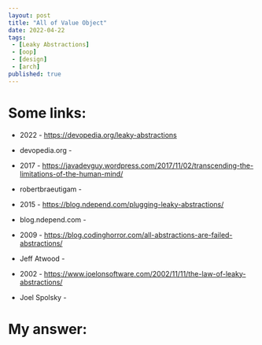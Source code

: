```yaml
---
layout: post
title: "All of Value Object"
date: 2022-04-22
tags:
 - [Leaky Abstractions]
 - [oop]
 - [design]
 - [arch]
published: true
---
```


# Some links:

- 2022 - https://devopedia.org/leaky-abstractions
- devopedia.org - 

- 2017 - https://javadevguy.wordpress.com/2017/11/02/transcending-the-limitations-of-the-human-mind/
- robertbraeutigam - 

- 2015 - https://blog.ndepend.com/plugging-leaky-abstractions/
- blog.ndepend.com - 

- 2009 - https://blog.codinghorror.com/all-abstractions-are-failed-abstractions/
- Jeff Atwood - 

- 2002 - https://www.joelonsoftware.com/2002/11/11/the-law-of-leaky-abstractions/
- Joel Spolsky - 

# My answer:


